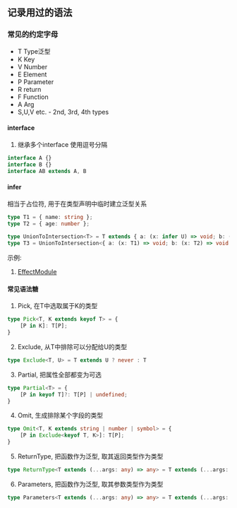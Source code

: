 ## 记录用过的语法

### 常见的约定字母
- T Type泛型
- K Key
- V Number
- E Element
- P Parameter
- R return
- F Function
- A Arg
- S,U,V etc. - 2nd, 3rd, 4th types


#### interface
1. 继承多个interface
使用逗号分隔
```typescript
interface A {}
interface B {}
interface AB extends A, B
```

#### infer
相当于占位符, 用于在类型声明中临时建立泛型关系
```typescript
type T1 = { name: string };
type T2 = { age: number };
  
type UnionToIntersection<T> = T extends { a: (x: infer U) => void; b: (x: infer U) => void } ? U : never;
type T3 = UnionToIntersection<{ a: (x: T1) => void; b: (x: T2) => void }>; // T1 & T2
```

示例: 
1. [EffectModule](./exercises/EffectModule.ts)


#### 常见语法糖

1. Pick, 在T中选取属于K的类型
```typescript
type Pick<T, K extends keyof T> = { 
    [P in K]: T[P]; 
}
```

2. Exclude, 从T中排除可以分配给U的类型
```typescript
type Exclude<T, U> = T extends U ? never : T
```


3. Partial, 把属性全部都变为可选
```typescript
type Partial<T> = { 
    [P in keyof T]?: T[P] | undefined; 
}
```

4. Omit, 生成排除某个字段的类型
```typescript
type Omit<T, K extends string | number | symbol> = { 
    [P in Exclude<keyof T, K>]: T[P]; 
}
```

5. ReturnType, 把函数作为泛型, 取其返回类型作为类型
```typescript
type ReturnType<T extends (...args: any) => any> = T extends (...args: any) => infer R ? R : any
```
6. Parameters, 把函数作为泛型, 取其参数类型作为类型
```typescript
type Parameters<T extends (...args: any) => any> = T extends (...args: infer P) => any ? P : never 
```